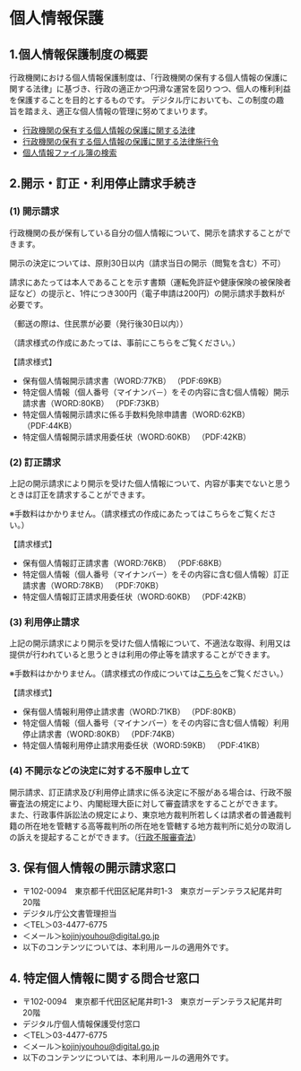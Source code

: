 # 個人情報保護

## 1.個人情報保護制度の概要

行政機関における個人情報保護制度は、「行政機関の保有する個人情報の保護に関する法律」に基づき、行政の適正かつ円滑な運営を図りつつ、個人の権利利益を保護することを目的とするものです。
デジタル庁においても、この制度の趣旨を踏まえ、適正な個人情報の管理に努めてまいります。

- [行政機関の保有する個人情報の保護に関する法律](https://elaws.e-gov.go.jp/document?lawid=415AC0000000058)
- [行政機関の保有する個人情報の保護に関する法律施行令](https://elaws.e-gov.go.jp/document?lawid=415CO0000000548)
- [個人情報ファイル簿の検索](https://personal-info.e-gov.go.jp/servlet/Ksearch?CLASSNAME=KJNMSTSEARCH)

## 2.開示・訂正・利用停止請求手続き

### (1) 開示請求

行政機関の長が保有している自分の個人情報について、開示を請求することができます。

開示の決定については、原則30日以内（請求当日の開示（閲覧を含む）不可）

請求にあたっては本人であることを示す書類（運転免許証や健康保険の被保険者証など）の提示と、1件につき300円（電子申請は200円）の開示請求手数料が必要です。

（郵送の際は、住民票が必要（発行後30日以内））

（請求様式の作成にあたっては、事前にこちらをご覧ください。）

【請求様式】

- 保有個人情報開示請求書（WORD:77KB） （PDF:69KB）
- 特定個人情報（個人番号（マイナンバ－）をその内容に含む個人情報）開示請求書（WORD:80KB） （PDF:73KB）
- 特定個人情報開示請求に係る手数料免除申請書（WORD:62KB） （PDF:44KB）
- 特定個人情報開示請求用委任状（WORD:60KB） （PDF:42KB）

### (2) 訂正請求

上記の開示請求により開示を受けた個人情報について、内容が事実でないと思うときは訂正を請求することができます。

※手数料はかかりません。（請求様式の作成にあたってはこちらをご覧ください。）

【請求様式】

- 保有個人情報訂正請求書（WORD:76KB） （PDF:68KB）
- 特定個人情報（個人番号（マイナンバー）をその内容に含む個人情報）訂正請求書（WORD:78KB） （PDF:70KB）
- 特定個人情報訂正請求用委任状（WORD:60KB） （PDF:42KB）

### (3) 利用停止請求

上記の開示請求により開示を受けた個人情報について、不適法な取得、利用又は提供が行われていると思うときは利用の停止等を請求することができます。

※手数料はかかりません。（請求様式の作成については[こちら](https://cio.go.jp/sites/default/files/uploads/documents/digital/20210901_privacy_example_08.pdf)をご覧ください。）

【請求様式】

- 保有個人情報利用停止請求書（WORD:71KB） （PDF:80KB）
- 特定個人情報（個人番号（マイナンバー）をその内容に含む個人情報）利用停止請求書（WORD:80KB） （PDF:74KB）
- 特定個人情報利用停止請求用委任状（WORD:59KB） （PDF:41KB）

### (4) 不開示などの決定に対する不服申し立て

開示請求、訂正請求及び利用停止請求に係る決定に不服がある場合は、行政不服審査法の規定により、内閣総理大臣に対して審査請求をすることができます。 また、行政事件訴訟法の規定により、東京地方裁判所若しくは請求者の普通裁判籍の所在地を管轄する高等裁判所の所在地を管轄する地方裁判所に処分の取消しの訴えを提起することができます。（[行政不服審査法](https://www.soumu.go.jp/main_sosiki/gyoukan/kanri/fufuku/)）

## 3. 保有個人情報の開示請求窓口

- 〒102-0094　東京都千代田区紀尾井町1-3　東京ガーデンテラス紀尾井町 20階
- デジタル庁公文書管理担当
- ＜TEL＞03-4477-6775
- ＜メール＞kojinjyouhou@digital.go.jp
- 以下のコンテンツについては、本利用ルールの適用外です。

## 4. 特定個人情報に関する問合せ窓口

- 〒102-0094　東京都千代田区紀尾井町1-3　東京ガーデンテラス紀尾井町 20階
- デジタル庁個人情報保護受付窓口
- ＜TEL＞03-4477-6775
- ＜メール＞kojinjyouhou@digital.go.jp
- 以下のコンテンツについては、本利用ルールの適用外です。
